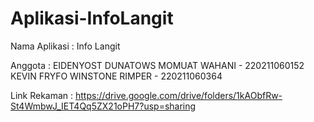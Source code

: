 # Aplikasi-InfoLangit

Nama Aplikasi : Info Langit

Anggota : 
EIDENYOST DUNATOWS MOMUAT WAHANI - 220211060152
KEVIN FRYFO WINSTONE RIMPER - 220211060364

Link Rekaman : https://drive.google.com/drive/folders/1kAObfRw-St4WmbwJ_IET4Qq5ZX21oPH7?usp=sharing 
